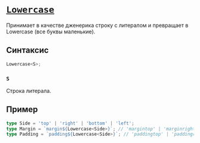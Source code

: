 # [`Lowercase`](../index.md)

Принимает в качестве дженерика строку с литералом и превращает в Lowercase (все буквы маленькие).

## Синтаксис

```ts
Lowercase<S>;
```

### `S`

Строка литерала.

## Пример

```ts
type Side = 'top' | 'right' | 'bottom' | 'left';
type Margin = `margin${Lowercase<Side>}`; // 'margintop' | 'marginright' | 'marginbottom' | 'marginleft'
type Padding = `padding${Lowercase<Side>}`; // 'paddingtop' | 'paddingright' | 'paddingbottom' | 'paddingleft'
```
